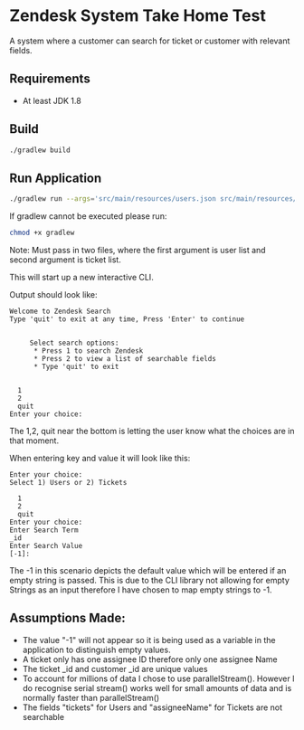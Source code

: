 # Zendesk System Take Home Test

A system where a customer can search for ticket or customer with relevant fields.

## Requirements
- At least JDK 1.8

## Build

```bash
./gradlew build
```

## Run Application

```bash
./gradlew run --args='src/main/resources/users.json src/main/resources/tickets.json'
```
If gradlew cannot be executed please run:
```bash
chmod +x gradlew
```
Note: Must pass in two files, where the first argument is user list and second argument is ticket list.

This will start up a new interactive CLI.

Output should look like:
```
Welcome to Zendesk Search
Type 'quit' to exit at any time, Press 'Enter' to continue


	 Select search options:
	  * Press 1 to search Zendesk
	  * Press 2 to view a list of searchable fields
	  * Type 'quit' to exit


  1
  2
  quit
Enter your choice:
```
The 1,2, quit near the bottom is letting the user know what the choices are in that moment.

When entering key and value it will look like this:
```
Enter your choice:
Select 1) Users or 2) Tickets

  1
  2
  quit
Enter your choice:
Enter Search Term 
_id
Enter Search Value 
[-1]:

```
The -1 in this scenario depicts the default value which will be entered if an empty string is passed.
This is due to the CLI library not allowing for empty Strings as an input therefore I have chosen to map empty strings to -1.

## Assumptions Made:
- The value "-1" will not appear so it is being used as a variable in the application to distinguish empty values.
- A ticket only has one assignee ID therefore only one assignee Name
- The ticket _id and customer _id are unique values
- To account for millions of data I chose to use parallelStream(). However I do recognise serial stream() works well for small amounts of data and is normally faster than parallelStream()
- The fields "tickets" for Users and "assigneeName" for Tickets are not searchable
